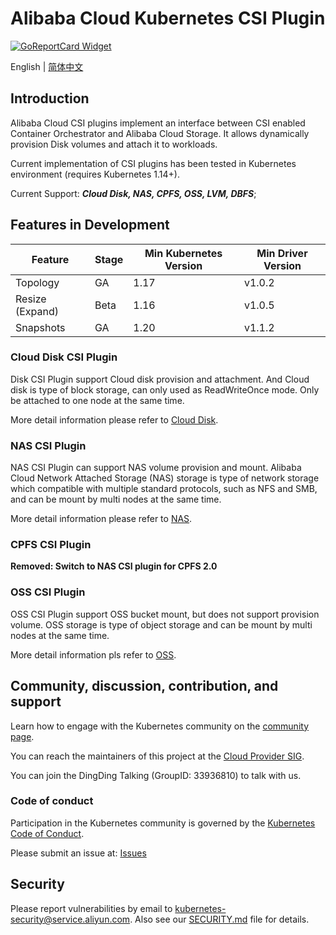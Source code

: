 # Alibaba Cloud Kubernetes CSI Plugin
[![GoReportCard Widget]][GoReportCardResult]

English | [简体中文](./README-zh_CN.md)

## Introduction
Alibaba Cloud CSI plugins implement an interface between CSI enabled Container
Orchestrator and Alibaba Cloud Storage. It allows dynamically provision Disk
volumes and attach it to workloads.

Current implementation of CSI plugins has been tested in Kubernetes environment (requires Kubernetes 1.14+).

Current Support: ***Cloud Disk, NAS, CPFS, OSS, LVM, DBFS***;

## Features in Development

| Feature         | Stage | Min Kubernetes Version | Min Driver Version |
|-----------------|-------|------------------------|--------------------|
| Topology        | GA    | 1.17                   | v1.0.2             |
| Resize (Expand) | Beta  | 1.16                   | v1.0.5             |
| Snapshots       | GA    | 1.20                   | v1.1.2             |


### Cloud Disk CSI Plugin

Disk CSI Plugin support Cloud disk provision and attachment. And Cloud disk is type of block storage, can only used as ReadWriteOnce mode. Only be attached to one node at the same time.

More detail information please refer to [Cloud Disk](./docs/disk.md).


### NAS CSI Plugin

NAS CSI Plugin can support NAS volume provision and mount. Alibaba Cloud Network Attached Storage (NAS) storage is type of network storage which compatible with multiple standard protocols, such as NFS and SMB, and can be mount by multi nodes at the same time.

More detail information please refer to [NAS](./docs/nas.md).


### CPFS CSI Plugin

**Removed: Switch to NAS CSI plugin for CPFS 2.0**

### OSS CSI Plugin

OSS CSI Plugin support OSS bucket mount, but does not support provision volume. OSS storage is type of object storage and can be mount by multi nodes at the same time.

More detail information pls refer to [OSS](./docs/oss.md).


## Community, discussion, contribution, and support

Learn how to engage with the Kubernetes community on the [community page](https://kubernetes.io/community/).

You can reach the maintainers of this project at the [Cloud Provider SIG](https://github.com/kubernetes/community/tree/master/sig-cloud-provider).

You can join the DingDing Talking (GroupID: 33936810) to talk with us.

### Code of conduct

Participation in the Kubernetes community is governed by the [Kubernetes Code of Conduct](code-of-conduct.md).

Please submit an issue at: [Issues](https://github.com/kubernetes-sigs/alibaba-cloud-csi-driver/issues)


[GoReportCard Widget]: https://goreportcard.com/badge/github.com/kubernetes-sigs/alibaba-cloud-csi-driver
[GoReportCardResult]: https://goreportcard.com/report/github.com/kubernetes-sigs/alibaba-cloud-csi-driver

## Security
Please report vulnerabilities by email to kubernetes-security@service.aliyun.com. Also see our [SECURITY.md](./SECURITY.md) file for details.
